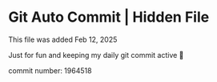 # Git Auto Commit | Hidden File

This file was added Feb 12, 2025

Just for fun and keeping my daily git commit active 🤪

commit number: 1964518
